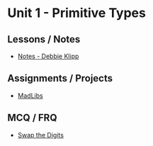 # Unit 1 - Primitive Types
## Lessons / Notes
- [Notes - Debbie Klipp](https://drive.google.com/file/d/1zh5qlCWBpR_suGdjOs4a1AGzBHU0qn_A/view?usp=sharing)
## Assignments / Projects
- [MadLibs](https://docs.google.com/document/d/1UmL-ODTsd9DnjblbUg-gC8z0tTJCoYNM-oG1-0zVpNY/edit?usp=sharing)
## MCQ / FRQ
- [Swap the Digits](https://docs.google.com/document/d/1ohTk8k-1COX_EV8wpgbkUk9SyPMRn0cek7-hAdP9-y8/edit?usp=sharing)
